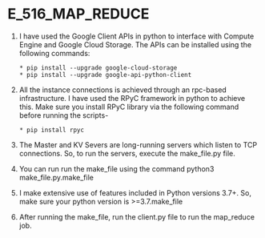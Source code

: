 # E_516_MAP_REDUCE

1.  I have used the Google Client APIs in python to interface with Compute Engine and Google Cloud Storage.
    The APIs can be installed using the following commands:

        * pip install --upgrade google-cloud-storage
        * pip install --upgrade google-api-python-client

2.  All the instance connections is achieved through an rpc-based infrastructure. I have used the RPyC framework in python to achieve this.
    Make sure you install RPyC library via the following command before running the scripts-

        * pip install rpyc

3.  The Master and KV Severs are long-running servers which listen to TCP connections. So, to run the servers, execute the make_file.py file.

4.  You can run run the make_file using the command python3 make_file.py.make_file

5.  I make extensive use of features included in Python versions 3.7+. So, make sure your python version is >=3.7.make_file

6.  After running the make_file, run the client.py file to run the map_reduce job.

